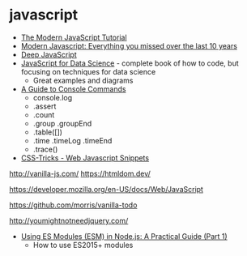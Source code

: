 javascript
==========

* [The Modern JavaScript Tutorial](https://javascript.info/)
* [Modern Javascript: Everything you missed over the last 10 years](https://turriate.com/articles/modern-javascript-everything-you-missed-over-10-years)
* [Deep JavaScript](https://exploringjs.com/deep-js/toc.html)
* [JavaScript for Data Science](http://js4ds.org/) - complete book of how to code, but focusing on techniques for data science
    * Great examples and diagrams
* [A Guide to Console Commands](https://css-tricks.com/a-guide-to-console-commands/)
    * console.log
    * .assert
    * .count
    * .group .groupEnd
    * .table([])
    * .time .timeLog .timeEnd
    * .trace()
* [CSS-Tricks - Web Javascript Snippets](https://css-tricks.com/snippets/javascript/)

http://vanilla-js.com/
https://htmldom.dev/

https://developer.mozilla.org/en-US/docs/Web/JavaScript

https://github.com/morris/vanilla-todo

http://youmightnotneedjquery.com/

* [Using ES Modules (ESM) in Node.js: A Practical Guide (Part 1)](https://gils-blog.tayar.org/posts/using-jsm-esm-in-nodejs-a-practical-guide-part-1/)
    * How to use ES2015+ modules
